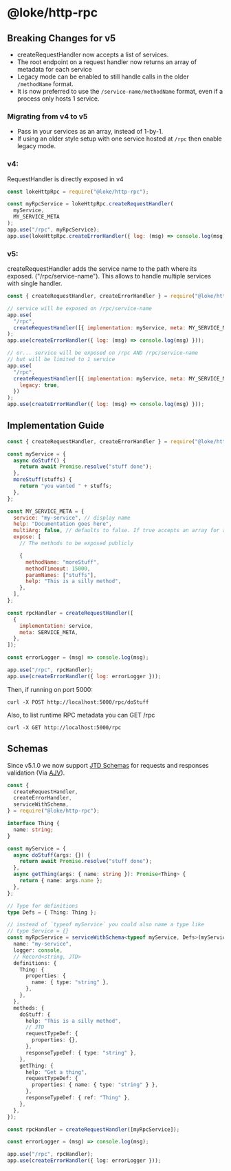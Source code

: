 # @loke/http-rpc

## Breaking Changes for v5

- createRequestHandler now accepts a list of services.
- The root endpoint on a request handler now returns an array of metadata for each service
- Legacy mode can be enabled to still handle calls in the older `/methodName` format.
- It is now preferred to use the `/service-name/methodName` format, even if a process only hosts 1 service.

### Migrating from v4 to v5

- Pass in your services as an array, instead of 1-by-1.
- If using an older style setup with one service hosted at `/rpc` then enable legacy mode.

### v4:

RequestHandler is directly exposed in v4

```js
const lokeHttpRpc = require("@loke/http-rpc");

const myRpcService = lokeHttpRpc.createRequestHandler(
  myService,
  MY_SERVICE_META
);
app.use("/rpc", myRpcService);
app.use(lokeHttpRpc.createErrorHandler({ log: (msg) => console.log(msg) }));
```

### v5:

createRequestHandler adds the service name to the path where its exposed. ("/rpc/service-name"). This allows to handle multiple services with single handler.

```js
const { createRequestHandler, createErrorHandler } = require("@loke/http-rpc");

// service will be exposed on /rpc/service-name
app.use(
  "/rpc",
  createRequestHandler([{ implementation: myService, meta: MY_SERVICE_META }])
);
app.use(createErrorHandler({ log: (msg) => console.log(msg) }));

// or... service will be exposed on /rpc AND /rpc/service-name
// but will be limited to 1 service
app.use(
  "/rpc",
  createRequestHandler([{ implementation: myService, meta: MY_SERVICE_META }], {
    legacy: true,
  })
);
app.use(createErrorHandler({ log: (msg) => console.log(msg) }));
```

## Implementation Guide

```js
const { createRequestHandler, createErrorHandler } = require("@loke/http-rpc");

const myService = {
  async doStuff() {
    return await Promise.resolve("stuff done");
  },
  moreStuff(stuffs) {
    return "you wanted " + stuffs;
  },
};

const MY_SERVICE_META = {
  service: "my-service", // display name
  help: "Documentation goes here",
  multiArg: false, // defaults to false. If true accepts an array for arguments, if false an array will be assumed to be the first (and only) argument.
  expose: [
    // The methods to be exposed publicly

    {
      methodName: "moreStuff",
      methodTimeout: 15000,
      paramNames: ["stuffs"],
      help: "This is a silly method",
    },
  ],
};

const rpcHandler = createRequestHandler([
  {
    implementation: service,
    meta: SERVICE_META,
  },
]);

const errorLogger = (msg) => console.log(msg);

app.use("/rpc", rpcHandler);
app.use(createErrorHandler({ log: errorLogger }));
```

Then, if running on port 5000:

```
curl -X POST http://localhost:5000/rpc/doStuff
```

Also, to list runtime RPC metadata you can GET /rpc

```
curl -X GET http://localhost:5000/rpc
```

## Schemas

Since v5.1.0 we now support
[JTD Schemas](https://jsontypedef.com/docs/jtd-in-5-minutes/) for requests and
responses validation (Via [AJV](https://ajv.js.org/json-type-definition.html)).

```ts
const {
  createRequestHandler,
  createErrorHandler,
  serviceWithSchema,
} = require("@loke/http-rpc");

interface Thing {
  name: string;
}

const myService = {
  async doStuff(args: {}) {
    return await Promise.resolve("stuff done");
  },
  async getThing(args: { name: string }): Promise<Thing> {
    return { name: args.name };
  },
};

// Type for definitions
type Defs = { Thing: Thing };

// instead of `typeof myService` you could also name a type like
// type Service = {}
const myRpcService = serviceWithSchema<typeof myService, Defs>(myService, {
  name: "my-service",
  logger: console,
  // Record<string, JTD>
  definitions: {
    Thing: {
      properties: {
        name: { type: "string" },
      },
    },
  },
  methods: {
    doStuff: {
      help: "This is a silly method",
      // JTD
      requestTypeDef: {
        properties: {},
      },
      responseTypeDef: { type: "string" },
    },
    getThing: {
      help: "Get a thing",
      requestTypeDef: {
        properties: { name: { type: "string" } },
      },
      responseTypeDef: { ref: "Thing" },
    },
  },
});

const rpcHandler = createRequestHandler([myRpcService]);

const errorLogger = (msg) => console.log(msg);

app.use("/rpc", rpcHandler);
app.use(createErrorHandler({ log: errorLogger }));
```

